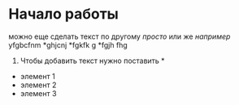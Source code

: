 # Начало работы #

можно еще сделать текст по другому *просто*  или же _например_ yfgbcfnm 
*ghjcnj
*fgkfk g
*fgjh fhg 

1. Чтобы добавить текст нужно поставить *
* элемент 1
* элемент 2 
* элемент 3 



